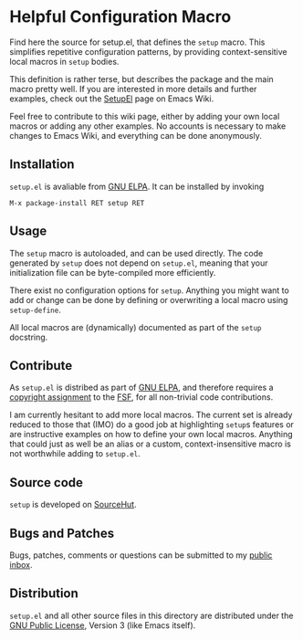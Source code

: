 Helpful Configuration Macro
===========================

Find here the source for setup.el, that defines the `setup` macro.
This simplifies repetitive configuration patterns, by providing
context-sensitive local macros in `setup` bodies.

This definition is rather terse, but describes the package and the
main macro pretty well.  If you are interested in more details and
further examples, check out the [SetupEl] page on Emacs Wiki.

Feel free to contribute to this wiki page, either by adding your own
local macros or adding any other examples.  No accounts is necessary
to make changes to Emacs Wiki, and everything can be done anonymously.

[SetupEl]:
	https://www.emacswiki.org/emacs/SetupEl

Installation
------------

`setup.el` is avaliable from [GNU ELPA]. It can be installed by
invoking

	M-x package-install RET setup RET

[GNU ELPA]:
	http://elpa.gnu.org/packages/setup.html

Usage
-----

The `setup` macro is autoloaded, and can be used directly.  The code
generated by `setup` does not depend on `setup.el`, meaning that your
initialization file can be byte-compiled more efficiently.

There exist no configuration options for `setup`.  Anything you might
want to add or change can be done by defining or overwriting a local
macro using `setup-define`.

All local macros are (dynamically) documented as part of the `setup`
docstring.

Contribute
----------

As `setup.el` is distribed as part of [GNU ELPA], and therefore
requires a [copyright assignment] to the [FSF], for all non-trivial
code contributions.

I am currently hesitant to add more local macros.  The current set is
already reduced to those that (IMO) do a good job at highlighting
`setup`s features or are instructive examples on how to define your
own local macros.  Anything that could just as well be an alias or a
custom, context-insensitive macro is not worthwhile adding to
`setup.el`.

[copyright assignment]:
	https://www.gnu.org/software/emacs/manual/html_node/emacs/Copyright-Assignment.html
[FSF]:
	https://www.fsf.org/

Source code
-----------

`setup` is developed on [SourceHut].

[SourceHut]:
	https://git.sr.ht/~pkal/setup

Bugs and Patches
----------------

Bugs, patches, comments or questions can be submitted to my [public
inbox].

[public inbox]:
	https://lists.sr.ht/~pkal/public-inbox

Distribution
------------

`setup.el` and all other source files in this directory are
distributed under the [GNU Public License], Version 3 (like Emacs
itself).

[GNU Public License]:
	https://www.gnu.org/licenses/gpl-3.0.en.html
